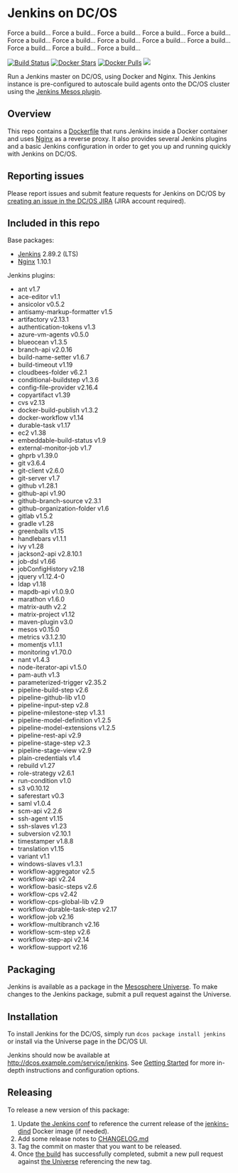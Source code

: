 # Jenkins on DC/OS

Force a build...
Force a build...
Force a build...
Force a build...
Force a build...
Force a build...
Force a build...
Force a build...
Force a build...
Force a build...
Force a build...
Force a build...
Force a build...

[![Build Status](https://jenkins.mesosphere.com/service/jenkins/buildStatus/icon?job=Jenkins/public-jenkins-dcos-master)](https://jenkins.mesosphere.com/service/jenkins/view/Velocity/job/Jenkins/job/public-jenkins-dcos-master/)
[![Docker Stars](https://img.shields.io/docker/stars/mesosphere/jenkins.svg)][docker-hub]
[![Docker Pulls](https://img.shields.io/docker/pulls/mesosphere/jenkins.svg)][docker-hub]
[![](https://images.microbadger.com/badges/image/mesosphere/jenkins.svg)](http://microbadger.com/images/mesosphere/jenkins "Get your own image badge on microbadger.com")

Run a Jenkins master on DC/OS, using Docker and Nginx. This Jenkins instance is pre-configured to autoscale build agents onto the DC/OS cluster using the [Jenkins Mesos plugin][mesos-plugin].

## Overview
This repo contains a [Dockerfile](Dockerfile) that runs Jenkins inside a Docker
container and uses [Nginx][nginx-home] as a reverse proxy. It also provides
several Jenkins plugins and a basic Jenkins configuration in order to get you
up and running quickly with Jenkins on DC/OS.

## Reporting issues

Please report issues and submit feature requests for Jenkins on DC/OS by [creating an issue in the DC/OS JIRA][dcos-jira] (JIRA account required).

## Included in this repo
Base packages:
  * [Jenkins][jenkins-home] 2.89.2 (LTS)
  * [Nginx][nginx-home] 1.10.1

Jenkins plugins:
  * ant v1.7
  * ace-editor v1.1
  * ansicolor v0.5.2
  * antisamy-markup-formatter v1.5
  * artifactory v2.13.1
  * authentication-tokens v1.3
  * azure-vm-agents v0.5.0
  * blueocean v1.3.5
  * branch-api v2.0.16
  * build-name-setter v1.6.7
  * build-timeout v1.19
  * cloudbees-folder v6.2.1
  * conditional-buildstep v1.3.6
  * config-file-provider v2.16.4
  * copyartifact v1.39
  * cvs v2.13
  * docker-build-publish v1.3.2
  * docker-workflow v1.14
  * durable-task v1.17
  * ec2 v1.38
  * embeddable-build-status v1.9
  * external-monitor-job v1.7
  * ghprb v1.39.0
  * git v3.6.4
  * git-client v2.6.0
  * git-server v1.7
  * github v1.28.1
  * github-api v1.90
  * github-branch-source v2.3.1
  * github-organization-folder v1.6
  * gitlab v1.5.2
  * gradle v1.28
  * greenballs v1.15
  * handlebars v1.1.1
  * ivy v1.28
  * jackson2-api v2.8.10.1
  * job-dsl v1.66
  * jobConfigHistory v2.18
  * jquery v1.12.4-0
  * ldap v1.18
  * mapdb-api v1.0.9.0
  * marathon v1.6.0
  * matrix-auth v2.2
  * matrix-project v1.12
  * maven-plugin v3.0
  * mesos v0.15.0
  * metrics v3.1.2.10
  * momentjs v1.1.1
  * monitoring v1.70.0
  * nant v1.4.3
  * node-iterator-api v1.5.0
  * pam-auth v1.3
  * parameterized-trigger v2.35.2
  * pipeline-build-step v2.6
  * pipeline-github-lib v1.0
  * pipeline-input-step v2.8
  * pipeline-milestone-step v1.3.1
  * pipeline-model-definition v1.2.5
  * pipeline-model-extensions v1.2.5
  * pipeline-rest-api v2.9
  * pipeline-stage-step v2.3
  * pipeline-stage-view v2.9
  * plain-credentials v1.4
  * rebuild v1.27
  * role-strategy v2.6.1
  * run-condition v1.0
  * s3 v0.10.12
  * saferestart v0.3
  * saml v1.0.4
  * scm-api v2.2.6
  * ssh-agent v1.15
  * ssh-slaves v1.23
  * subversion v2.10.1
  * timestamper v1.8.8
  * translation v1.15
  * variant v1.1
  * windows-slaves v1.3.1
  * workflow-aggregator v2.5
  * workflow-api v2.24
  * workflow-basic-steps v2.6
  * workflow-cps v2.42
  * workflow-cps-global-lib v2.9
  * workflow-durable-task-step v2.17
  * workflow-job v2.16
  * workflow-multibranch v2.16
  * workflow-scm-step v2.6
  * workflow-step-api v2.14
  * workflow-support v2.16

## Packaging
Jenkins is available as a package in the [Mesosphere Universe][universe].
To make changes to the Jenkins package, submit a pull request against the
Universe.

## Installation

To install Jenkins for the DC/OS, simply run `dcos package install jenkins` or install via the Universe page in the DC/OS UI.

Jenkins should now be available at <http://dcos.example.com/service/jenkins>.
See [Getting Started][getting-started] for more in-depth instructions and
configuration options.

## Releasing
To release a new version of this package:

  1. Update [the Jenkins conf][jenkins-conf] to reference the current release of
  the [jenkins-dind][jenkins-dind] Docker image (if needed).
  2. Add some release notes to [CHANGELOG.md](CHANGELOG.md)
  3. Tag the commit on master that you want to be released.
  4. Once [the build][jenkins-build] has successfully completed, submit a new
  pull request against [the Universe][universe] referencing the new tag.

[dcos-jira]: https://jira.mesosphere.com/secure/CreateIssueDetails!init.jspa?pid=14110&issuetype=3
[docker-hub]: https://hub.docker.com/r/mesosphere/jenkins
[getting-started]: https://docs.mesosphere.com/service-docs/jenkins/quickstart/
[jenkins-conf]: /conf/jenkins/config.xml
[jenkins-dind]: https://github.com/mesosphere/jenkins-dind-agent
[jenkins-home]: https://jenkins-ci.org/
[mesos-plugin]: https://github.com/jenkinsci/mesos-plugin
[nginx-home]: http://nginx.org/en/
[jenkins-build]: https://jenkins.mesosphere.com/service/jenkins/job/public-jenkins-dcos-master/
[universe]: https://github.com/mesosphere/universe
